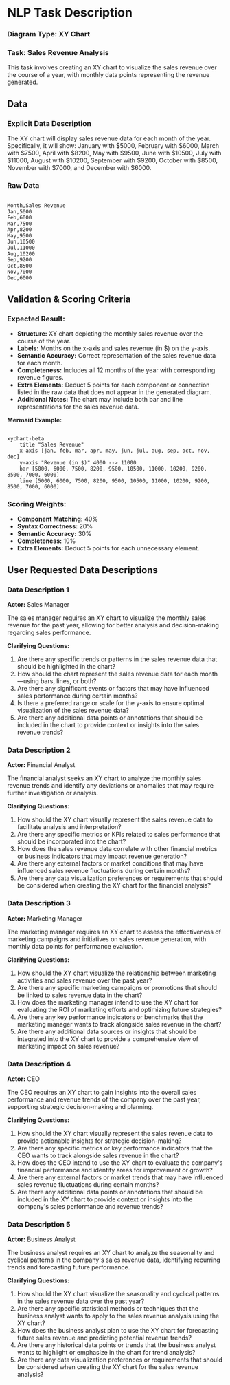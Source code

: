 # NLP Task Description

### Diagram Type: XY Chart
### Task: Sales Revenue Analysis
This task involves creating an XY chart to visualize the sales revenue over the course of a year, with monthly data points representing the revenue generated.

## Data
### Explicit Data Description
The XY chart will display sales revenue data for each month of the year. Specifically, it will show: January with $5000, February with $6000, March with $7500, April with $8200, May with $9500, June with $10500, July with $11000, August with $10200, September with $9200, October with $8500, November with $7000, and December with $6000.

### Raw Data

```csv

Month,Sales Revenue
Jan,5000
Feb,6000
Mar,7500
Apr,8200
May,9500
Jun,10500
Jul,11000
Aug,10200
Sep,9200
Oct,8500
Nov,7000
Dec,6000

```

## Validation & Scoring Criteria

### Expected Result:
- **Structure:** XY chart depicting the monthly sales revenue over the course of the year.
- **Labels:** Months on the x-axis and sales revenue (in $) on the y-axis.
- **Semantic Accuracy:** Correct representation of the sales revenue data for each month.
- **Completeness:** Includes all 12 months of the year with corresponding
  revenue figures.
- **Extra Elements:** Deduct 5 points for each component or connection listed
  in the raw data that does not appear in the generated diagram.
- **Additional Notes:** The chart may include both bar and line representations for the sales revenue data.

**Mermaid Example:**

```mermaid

xychart-beta
    title "Sales Revenue"
    x-axis [jan, feb, mar, apr, may, jun, jul, aug, sep, oct, nov, dec]
    y-axis "Revenue (in $)" 4000 --> 11000
    bar [5000, 6000, 7500, 8200, 9500, 10500, 11000, 10200, 9200, 8500, 7000, 6000]
    line [5000, 6000, 7500, 8200, 9500, 10500, 11000, 10200, 9200, 8500, 7000, 6000]

```

### Scoring Weights:
- **Component Matching:** 40%
- **Syntax Correctness:** 20%
- **Semantic Accuracy:** 30%
- **Completeness:** 10%
- **Extra Elements:** Deduct 5 points for each unnecessary element.

## User Requested Data Descriptions

### Data Description 1
**Actor:**  Sales Manager

The sales manager requires an XY chart to visualize the monthly sales revenue for the past year, allowing for better analysis and decision-making regarding sales performance.

**Clarifying Questions:**

1. Are there any specific trends or patterns in the sales revenue data that should be highlighted in the chart?
2. How should the chart represent the sales revenue data for each month—using bars, lines, or both?
3. Are there any significant events or factors that may have influenced sales performance during certain months?
4. Is there a preferred range or scale for the y-axis to ensure optimal visualization of the sales revenue data?
5. Are there any additional data points or annotations that should be included in the chart to provide context or insights into the sales revenue trends?

### Data Description 2
**Actor:**  Financial Analyst

The financial analyst seeks an XY chart to analyze the monthly sales revenue trends and identify any deviations or anomalies that may require further investigation or analysis.

**Clarifying Questions:**

1. How should the XY chart visually represent the sales revenue data to facilitate analysis and interpretation?
2. Are there any specific metrics or KPIs related to sales performance that should be incorporated into the chart?
3. How does the sales revenue data correlate with other financial metrics or business indicators that may impact revenue generation?
4. Are there any external factors or market conditions that may have influenced sales revenue fluctuations during certain months?
5. Are there any data visualization preferences or requirements that should be considered when creating the XY chart for the financial analysis?

### Data Description 3
**Actor:**  Marketing Manager

The marketing manager requires an XY chart to assess the effectiveness of marketing campaigns and initiatives on sales revenue generation, with monthly data points for performance evaluation.

**Clarifying Questions:**

1. How should the XY chart visualize the relationship between marketing activities and sales revenue over the past year?
2. Are there any specific marketing campaigns or promotions that should be linked to sales revenue data in the chart?
3. How does the marketing manager intend to use the XY chart for evaluating the ROI of marketing efforts and optimizing future strategies?
4. Are there any key performance indicators or benchmarks that the marketing manager wants to track alongside sales revenue in the chart?
5. Are there any additional data sources or insights that should be integrated into the XY chart to provide a comprehensive view of marketing impact on sales revenue?

### Data Description 4
**Actor:**  CEO

The CEO requires an XY chart to gain insights into the overall sales performance and revenue trends of the company over the past year, supporting strategic decision-making and planning.

**Clarifying Questions:**

1. How should the XY chart visually represent the sales revenue data to provide actionable insights for strategic decision-making?
2. Are there any specific metrics or key performance indicators that the CEO wants to track alongside sales revenue in the chart?
3. How does the CEO intend to use the XY chart to evaluate the company's financial performance and identify areas for improvement or growth?
4. Are there any external factors or market trends that may have influenced sales revenue fluctuations during certain months?
5. Are there any additional data points or annotations that should be included in the XY chart to provide context or insights into the company's sales performance and revenue trends?

### Data Description 5
**Actor:**  Business Analyst

The business analyst requires an XY chart to analyze the seasonality and cyclical patterns in the company's sales revenue data, identifying recurring trends and forecasting future performance.

**Clarifying Questions:**

1. How should the XY chart visualize the seasonality and cyclical patterns in the sales revenue data over the past year?
2. Are there any specific statistical methods or techniques that the business analyst wants to apply to the sales revenue analysis using the XY chart?
3. How does the business analyst plan to use the XY chart for forecasting future sales revenue and predicting potential revenue trends?
4. Are there any historical data points or trends that the business analyst wants to highlight or emphasize in the chart for trend analysis?
5. Are there any data visualization preferences or requirements that should be considered when creating the XY chart for the sales revenue analysis?
